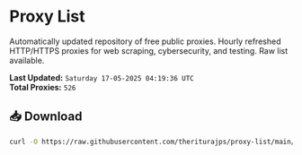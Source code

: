 # Proxy List

Automatically updated repository of free public proxies. Hourly refreshed HTTP/HTTPS proxies for web scraping, cybersecurity, and testing. Raw list available.

**Last Updated:** `Saturday 17-05-2025 04:19:36 UTC`  
**Total Proxies:** `526`

## 📥 Download
```bash
curl -O https://raw.githubusercontent.com/theriturajps/proxy-list/main/proxies.txt
